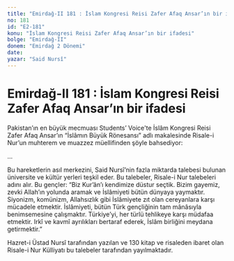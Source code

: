 ```yaml
---
title: "Emirdağ-II 181 : İslam Kongresi Reisi Zafer Afaq Ansar’ın bir ifadesi"
no: 181
id: "E2-181"
konu: "İslam Kongresi Reisi Zafer Afaq Ansar’ın bir ifadesi"
bolge: "Emirdağ-II"
donem: "Emirdağ 2 Dönemi"
date: 
yazar: "Said Nursî"
---
```


# Emirdağ-II 181 : İslam Kongresi Reisi Zafer Afaq Ansar’ın bir ifadesi

Pakistan’ın en büyük mecmuası Students’ Voice'te İslâm Kongresi Reisi Zafer Afaq Ansar’ın “İslâmın Büyük Rönesansı” adlı makalesinde Risale-i Nur’un muhterem ve muazzez müellifinden şöyle bahsediyor:

…

Bu hareketlerin asıl merkezini, Said Nursî’nin fazla miktarda talebesi bulunan üniversite ve kültür yerleri teşkil eder. Bu talebeler, Risale-i Nur talebeleri adını alır. Bu gençler: “Biz Kur’ân’ı kendimize düstur seçtik. Bizim gayemiz, zevki Allah’ın yolunda aramak ve İslâmiyeti bütün dünyaya yaymaktır. Siyonizm, komünizm, Allahsızlık gibi İslâmiyete zıt olan cereyanlara karşı mücadele etmektir. İslâmiyeti, bütün Türk gençliğinin tam mânâsıyla benimsemesine çalışmaktır. Türkiye’yi, her türlü tehlikeye karşı müdafaa etmektir. Irkî ve kavmî ayrılıkları bertaraf ederek, İslâm birliğini meydana getirmektir.”

Hazret-i Üstad Nursî tarafından yazılan ve 130 kitap ve risaleden ibaret olan Risale-i Nur Külliyatı bu talebeler tarafından yayılmaktadır.
